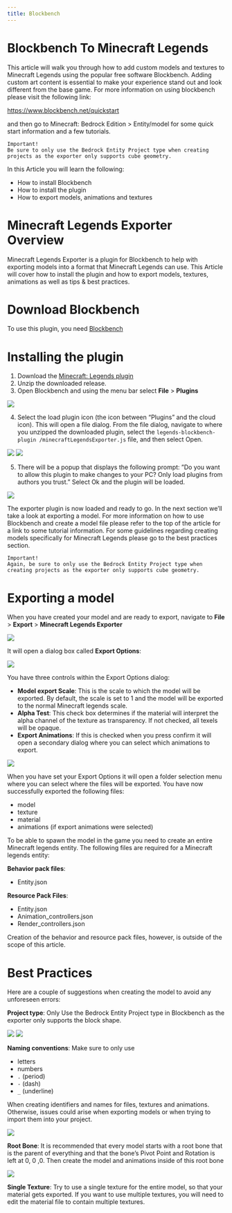 ```yaml
---
title: Blockbench
---
```


# Blockbench To Minecraft Legends

This article will walk you through how to add custom models and textures to Minecraft Legends using the popular free software Blockbench. Adding custom art content is essential to make your experience stand out and look different from the base game. For more information on using blockbench please visit the following link:

https://www.blockbench.net/quickstart

and then go to Minecraft: Bedrock Edition > Entity/model for some quick start information and a few tutorials.

```
Important!
Be sure to only use the Bedrock Entity Project type when creating projects as the exporter only supports cube geometry.
```

In this Article you will learn the following:

-   How to install Blockbench
-   How to install the plugin
-   How to export models, animations and textures

# Minecraft Legends Exporter Overview

Minecraft Legends Exporter is a plugin for Blockbench to help with exporting models into a format that Minecraft Legends can use. This Article will cover how to install the plugin and how to export models, textures, animations as well as tips & best practices.

# Download Blockbench

To use this plugin, you need [Blockbench](https://www.blockbench.net/downloads)

# Installing the plugin

1.  Download the [Minecraft: Legends plugin](https://github.com/Mojang/legends-blockbench-plugin/releases)
2.  Unzip the downloaded release.
3.  Open Blockbench and using the menu bar select **File** > **Plugins**

![](/images/blockbench_doc/image01.png)

4. Select the load plugin icon (the icon between “Plugins” and the cloud icon). This will open a file dialog. From the file dialog, navigate to where you unzipped the downloaded plugin, select the `legends-blockbench-plugin
/minecraftLegendsExporter.js` file, and then select Open.

![](/images/blockbench_doc/image02.png)
![](/images/blockbench_doc/image03.png)

5. There will be a popup that displays the following prompt: ”Do you want to allow this plugin to make changes to your PC? Only load plugins from authors you trust.” Select Ok and the plugin will be loaded.

![](/images/blockbench_doc/image04.png)

The exporter plugin is now loaded and ready to go. In the next section we’ll take a look at exporting a model. For more information on how to use Blockbench and create a model file please refer to the top of the article for a link to some tutorial information. For some guidelines regarding creating models specifically for Minecraft Legends please go to the best practices section.

```
Important!
Again, be sure to only use the Bedrock Entity Project type when creating projects as the exporter only supports cube geometry.
```

# Exporting a model

When you have created your model and are ready to export, navigate to **File** > **Export** > **Minecraft Legends Exporter**

![](/images/blockbench_doc/image05.png)

It will open a dialog box called **Export Options**:

![](/images/blockbench_doc/image06.png)

You have three controls within the Export Options dialog:

-   **Model export Scale**: This is the scale to which the model will be exported. By default, the scale is set to 1 and the model will be exported to the normal Minecraft legends scale.
-   **Alpha Test**: This check box determines if the material will interpret the alpha channel of the texture as transparency. If not checked, all texels will be opaque.
-   **Export Animations**: If this is checked when you press confirm it will open a secondary dialog where you can select which animations to export.

![](/images/blockbench_doc/image07.png)

When you have set your Export Options it will open a folder selection menu where you can select where the files will be exported. You have now successfully exported the following files:

-   model
-   texture
-   material
-   animations (if export animations were selected)

To be able to spawn the model in the game you need to create an entire Minecraft legends entity. The following files are required for a Minecraft legends entity:

**Behavior pack files**:

-   Entity.json

**Resource Pack Files**:

-   Entity.json
-   Animation_controllers.json
-   Render_controllers.json

Creation of the behavior and resource pack files, however, is outside of the scope of this article.

# Best Practices

Here are a couple of suggestions when creating the model to avoid any unforeseen errors:

**Project type**: Only Use the Bedrock Entity Project type in Blockbench as the exporter only supports the block shape.

![](/images/blockbench_doc/image08.png)
![](/images/blockbench_doc/image09.png)

**Naming conventions**:
Make sure to only use

-   letters
-   numbers
-   `.` (period)
-   `-` (dash)
-   `_` (underline)

When creating identifiers and names for files, textures and animations. Otherwise, issues could arise when exporting models or when trying to import them into your project.

![](/images/blockbench_doc/image10.png)

**Root Bone**:
It is recommended that every model starts with a root bone that is the parent of everything and that the bone’s Pivot Point and Rotation is left at 0, 0 ,0. Then create the model and animations inside of this root bone

![](/images/blockbench_doc/image11.png)

**Single Texture**:
Try to use a single texture for the entire model, so that your material gets exported. If you want to use multiple textures, you will need to edit the material file to contain multiple textures.
